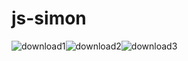 # js-simon
![download1](https://user-images.githubusercontent.com/113302882/202856467-b32de290-cf17-48bb-8290-39f596541ef5.png)![download2](https://user-images.githubusercontent.com/113302882/202856582-82255384-a866-4c6c-a0c2-69c941eae532.png)![download3](https://user-images.githubusercontent.com/113302882/202856583-7ec50ed4-431f-413d-bb2f-16dc9636bded.png)

